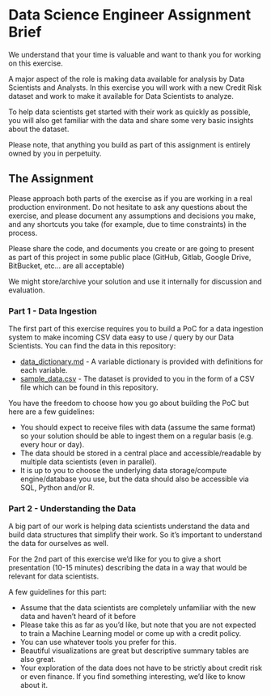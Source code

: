 # Data Science Engineer Assignment Brief

We understand that your time is valuable and want to thank you for working on this exercise.

A major aspect of the role is making data available for analysis by Data Scientists and Analysts. In this exercise you will work with a new Credit Risk dataset and work to make it available for Data Scientists to analyze.

To help data scientists get started with their work as quickly as possible, you will also get familiar with the data and share some very basic insights about the dataset.

Please note, that anything you build as part of this assignment is entirely owned by you in perpetuity.


## The Assignment

Please approach both parts of the exercise as if you are working in a real production environment. Do not hesitate to ask any questions about the exercise, and please document any assumptions and decisions you make, and any shortcuts you take (for example, due to time constraints) in the process.

Please share the code, and documents you create or are going to present as part of this project in some public place (GitHub, Gitlab, Google Drive, BitBucket, etc… are all acceptable)

We might store/archive your solution and use it internally for discussion and evaluation.

### Part 1 - Data Ingestion

The first part of this exercise requires you to build a PoC for a data ingestion system to make incoming CSV data easy to use / query by our Data Scientists. You can find the data in this repository:

* [data_dictionary.md]() - A variable dictionary is provided with definitions for each variable.
* [sample_data.csv]() - The dataset is provided to you in the form of a CSV file which can be found in this repository.

You have the freedom to choose how you go about building the PoC but here are a few guidelines:

* You should expect to receive files with data (assume the same format) so your solution should be able to ingest them on a regular basis (e.g. every hour or day).
* The data should be stored in a central place and accessible/readable by multiple data scientists (even in parallel).
* It is up to you to choose the underlying data storage/compute engine/database you use, but the data should also be accessible via SQL, Python and/or R.

### Part 2 - Understanding the Data

A big part of our work is helping data scientists understand the data and build data structures that simplify their work. So it’s important to understand the data for ourselves as well.

For the 2nd part of this exercise we’d like for you to give a short presentation (10-15 minutes) describing the data in a way that would be relevant for data scientists.

A few guidelines for this part:

* Assume that the data scientists are completely unfamiliar with the new data and haven’t heard of it before
* Please take this as far as you’d like, but note that you are not expected to train a Machine Learning model or come up with a credit policy.
* You can use whatever tools you prefer for this.
* Beautiful visualizations are great but descriptive summary tables are also great.
* Your exploration of the data does not have to be strictly about credit risk or even finance. If you find something interesting, we’d like to know about it.


